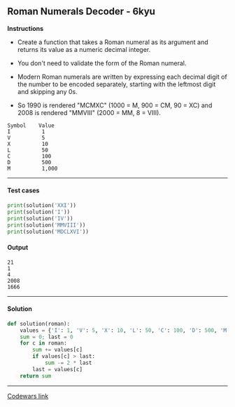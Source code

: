 ## Roman Numerals Decoder - 6kyu

**Instructions**

- Create a function that takes a Roman numeral as its argument and returns its value as a numeric decimal integer. 

- You don't need to validate the form of the Roman numeral.

- Modern Roman numerals are written by expressing each decimal digit of the number to be encoded separately, starting with the leftmost digit and skipping any 0s. 

- So 1990 is rendered "MCMXC" (1000 = M, 900 = CM, 90 = XC) and 2008 is rendered "MMVIII" (2000 = MM, 8 = VIII). 

```
Symbol    Value
I          1
V          5
X          10
L          50
C          100
D          500
M          1,000
```

---

#### Test cases

```python
print(solution('XXI'))
print(solution('I'))
print(solution('IV'))
print(solution('MMVIII'))
print(solution('MDCLXVI'))
```

#### Output 
```
21
1
4
2008
1666
```

---

#### Solution

```python
def solution(roman):
    values = {'I': 1, 'V': 5, 'X': 10, 'L': 50, 'C': 100, 'D': 500, 'M': 1000} 
    sum = 0; last = 0
    for c in roman: 
        sum += values[c]
        if values[c] > last: 
            sum -= 2 * last
        last = values[c]
    return sum
```

---


[Codewars link](https://www.codewars.com/kata/51b6249c4612257ac0000005)
